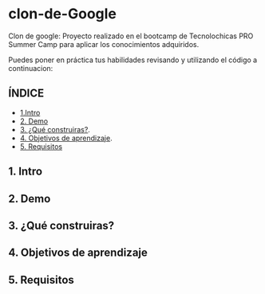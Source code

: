 # clon-de-Google
Clon de google: Proyecto realizado en el  bootcamp de Tecnolochicas PRO Summer Camp para aplicar los conocimientos adquiridos.

Puedes poner en práctica tus habilidades revisando y utilizando el código a continuacion:

## ÍNDICE

* [1.Intro](url)
* [2. Demo](url)
* [3. ¿Qué construiras?](url).
* [4. Objetivos de aprendizaje](url).
* [5. Requisitos](url)

## 1. Intro

## 2. Demo

## 3. ¿Qué construiras?

## 4. Objetivos de aprendizaje

## 5. Requisitos
